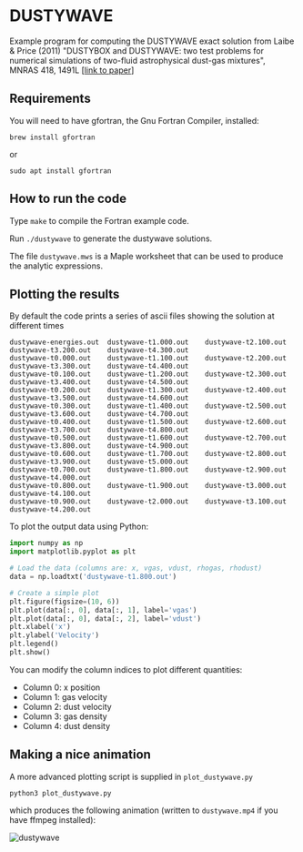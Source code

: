 # DUSTYWAVE

Example program for computing the DUSTYWAVE exact solution from Laibe & Price (2011) "DUSTYBOX and DUSTYWAVE: two test problems for numerical simulations of two-fluid astrophysical dust-gas mixtures", MNRAS 418, 1491L [[link to paper](http://adsabs.harvard.edu/abs/2011MNRAS.418.1491L)]

## Requirements
You will need to have gfortran, the Gnu Fortran Compiler, installed:
```
brew install gfortran
```
or
```
sudo apt install gfortran
```

## How to run the code

Type `make` to compile the Fortran example code.

Run `./dustywave` to generate the dustywave solutions.

The file `dustywave.mws` is a Maple worksheet that can be used to
produce the analytic expressions.

## Plotting the results

By default the code prints a series of ascii files showing the solution at different times
```
dustywave-energies.out	dustywave-t1.000.out	dustywave-t2.100.out	dustywave-t3.200.out	dustywave-t4.300.out
dustywave-t0.000.out	dustywave-t1.100.out	dustywave-t2.200.out	dustywave-t3.300.out	dustywave-t4.400.out
dustywave-t0.100.out	dustywave-t1.200.out	dustywave-t2.300.out	dustywave-t3.400.out	dustywave-t4.500.out
dustywave-t0.200.out	dustywave-t1.300.out	dustywave-t2.400.out	dustywave-t3.500.out	dustywave-t4.600.out
dustywave-t0.300.out	dustywave-t1.400.out	dustywave-t2.500.out	dustywave-t3.600.out	dustywave-t4.700.out
dustywave-t0.400.out	dustywave-t1.500.out	dustywave-t2.600.out	dustywave-t3.700.out	dustywave-t4.800.out
dustywave-t0.500.out	dustywave-t1.600.out	dustywave-t2.700.out	dustywave-t3.800.out	dustywave-t4.900.out
dustywave-t0.600.out	dustywave-t1.700.out	dustywave-t2.800.out	dustywave-t3.900.out	dustywave-t5.000.out
dustywave-t0.700.out	dustywave-t1.800.out	dustywave-t2.900.out	dustywave-t4.000.out
dustywave-t0.800.out	dustywave-t1.900.out	dustywave-t3.000.out	dustywave-t4.100.out
dustywave-t0.900.out	dustywave-t2.000.out	dustywave-t3.100.out	dustywave-t4.200.out
```
To plot the output data using Python:

```python
import numpy as np
import matplotlib.pyplot as plt

# Load the data (columns are: x, vgas, vdust, rhogas, rhodust)
data = np.loadtxt('dustywave-t1.800.out')

# Create a simple plot
plt.figure(figsize=(10, 6))
plt.plot(data[:, 0], data[:, 1], label='vgas')
plt.plot(data[:, 0], data[:, 2], label='vdust')
plt.xlabel('x')
plt.ylabel('Velocity')
plt.legend()
plt.show()
```

You can modify the column indices to plot different quantities:
- Column 0: x position
- Column 1: gas velocity
- Column 2: dust velocity
- Column 3: gas density
- Column 4: dust density

## Making a nice animation

A more advanced plotting script is supplied in `plot_dustywave.py`
```
python3 plot_dustywave.py
```
which produces the following animation (written to `dustywave.mp4` if you have ffmpeg installed):


![dustywave](https://github.com/user-attachments/assets/e778ac77-c95c-4fe5-a7c4-992232a9495a)



